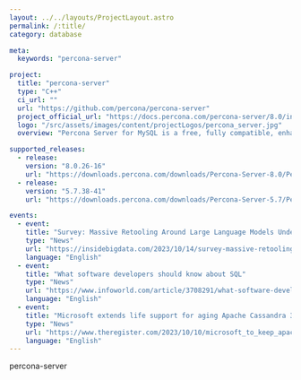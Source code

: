 ```yaml
---
layout: ../../layouts/ProjectLayout.astro
permalink: /:title/
category: database

meta:
  keywords: "percona-server"

project:
  title: "percona-server"
  type: "C++"
  ci_url: ""
  url: "https://github.com/percona/percona-server"
  project_official_url: "https://docs.percona.com/percona-server/8.0/index.html"
  logo: "/src/assets/images/content/projectLogos/percona_server.jpg"
  overview: "Percona Server for MySQL is a free, fully compatible, enhanced, and open source drop-in replacement for any MySQL database. It provides superior performance, scalability, and instrumentation."

supported_releases:
  - release:
    version: "8.0.26-16"
    url: "https://downloads.percona.com/downloads/Percona-Server-8.0/Percona-Server-8.0.26-16/binary/tarball/Percona-Server-8.0.26-16-Linux.x86_64.glibc2.12.tar.gz"
  - release:
    version: "5.7.38-41"
    url: "https://downloads.percona.com/downloads/Percona-Server-5.7/Percona-Server-5.7.38-41/binary/debian/buster/x86_64/Percona-Server-5.7.38-41-rda46e5474f9-buster-x86_64-bundle.tar"

events:
  - event:
    title: "Survey: Massive Retooling Around Large Language Models Underway"
    type: "News"
    url: "https://insidebigdata.com/2023/10/14/survey-massive-retooling-around-large-language-models-underway/"
    language: "English"
  - event:
    title: "What software developers should know about SQL"
    type: "News"
    url: "https://www.infoworld.com/article/3708291/what-software-developers-should-know-about-sql.html"
    language: "English"
  - event:
    title: "Microsoft extends life support for aging Apache Cassandra 3.11 database"
    type: "News"
    url: "https://www.theregister.com/2023/10/10/microsoft_to_keep_apache_cassandra/"
    language: "English"
---
```


<p>percona-server</p>
